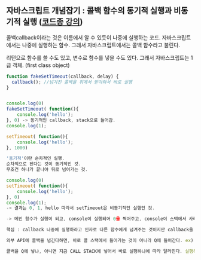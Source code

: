 ## 자바스크립트 개념잡기 : 콜백 함수의 동기적 실행과 비동기적 실행 ([코드종 강의](https://www.youtube.com/watch?v=j0Viy3v97gY))

콜백callback이라는 것은 이름에서 알 수 있듯이 나중에 실행하는 코드. 자바스크립트에서는 나중에 실행하는 함수. 그래서 자바스크립트에서는 콜백 함수라고 불린다.

리턴으로 함수를 쓸 수도 있고, 변수로 함수를 넣을 수도 있다. 그래서 자바스크립트는 1급 객체. (first class object)

```javascript
function fakeSetTimeout(callback, delay) { 
  callback(); //넘겨진 콜백을 위에서 받아와서 바로 실행
}


console.log(0)
fakeSetTimeout( function(){
    console.log('hello');
}, 0) -> 동기적인 callback, stack으로 들어감.
console.log(1);

setTimeout( function(){
    console.log('hello');
}, 1000)

'동기적'이란 순차적인 실행. 
순차적으로 된다는 것이 동기적인 것. 
무조건 하나가 끝나야 뒤로 넘어가는 것.

console.log(0)
setTimeout( function(){
    console.log('hello');
}, 0)
console.log(1);
-> 결과는 0, 1, hello 따라서 setTimeout은 비동기적인 실행인 것.

-> 메인 함수가 실행이 되고, console이 실행되어 0을 찍어주고, console이 스택에서 사라진다. 그 다음에 setTimeout이란 자바스크립트 인터페이스(API)를 호출한다. 0초 뒤에 실행하는 것이 아니라 Q에다가 callback을 넣어준다. setTimeout 호출이 끝나면 main으로 돌아오고, 그 다음에 console 1이 찍히고, 메인 함수가 끝난다. 스택에서는 현재 아무 것도 없다. Q를 살피고, Q에 있던 콜백을 stack으로 데려와서 console.log을 실행하게 되고 hello가 출력한다. 

핵심 : callback 나중에 실행하라고 인자로 다른 함수에게 넘겨주는 것이지만 callback을 받는 그 함수가 어떻게 받느냐에 따라서 동기적일 수도, 비동기적일 수도 있다.

외부 API에 콜백을 넘긴다하면, 바로 콜 스택에서 들어가는 것이 아니라 Q에 들어간다. ex) button의 onclick. DOM은 외부다. DOM은 자바스크립트 내부가 아니라 자바스크립트 외부에 있는 다른 세계. 버튼을 클릭하면 Q에 넣는다. 

콜백을 Q에 넣냐, 아니면 지금 CALL STACK에 넣어서 바로 실행하냐에 따라 달라진다. 실행하는 함수가 Q에 들어가는지 STACK에 들어가는지는 알아둘 필요가 있다.
```



